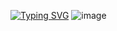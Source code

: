 [![Typing SVG](https://readme-typing-svg.demolab.com?font=Fira+&weight=500&pause=1001&color=5D1683&vCenter=true&repeat=false&width=435&lines=Console+println+%22Hello+world%22)](https://git.io/typing-svg)
![image](https://github.com/user-attachments/assets/e7d4ec46-50a5-44a3-8c76-29547ed03b91)

<!--
**lanmorive/lanmorive** is a ✨ _special_ ✨ repository because its `README.md` (this file) appears on your GitHub profile.

Here are some ideas to get you started:

- 🔭 I’m currently working on ...
- 🌱 I’m currently learning ...
- 👯 I’m looking to collaborate on ...
- 🤔 I’m looking for help with ...
- 💬 Ask me about ...
- 📫 How to reach me: ...
- 😄 Pronouns: ...
- ⚡ Fun fact: ...
-->

